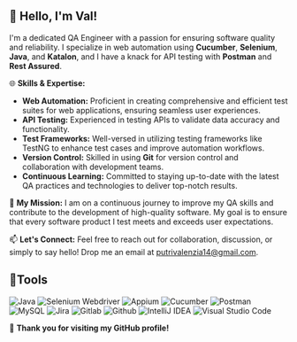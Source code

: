 <!--
**Putrivalenzia/Putrivalenzia** is a ✨ _special_ ✨ repository because its `README.md` (this file) appears on your GitHub profile.

Here are some ideas to get you started:

- 🔭 I’m currently working on ...
- 🌱 I’m currently learning ...
- 👯 I’m looking to collaborate on ...
- 🤔 I’m looking for help with ...
- 💬 Ask me about ...
- 📫 How to reach me: ...
- 😄 Pronouns: ...
- ⚡ Fun fact: ...
-->


## 👋 Hello, I'm Val!

I'm a dedicated QA Engineer with a passion for ensuring software quality and reliability. I specialize in web automation using **Cucumber**, **Selenium**, **Java**, and **Katalon**, and I have a knack for API testing with **Postman** and **Rest Assured**. 

🌐 **Skills & Expertise:**
- **Web Automation:** Proficient in creating comprehensive and efficient test suites for web applications, ensuring seamless user experiences.
- **API Testing:** Experienced in testing APIs to validate data accuracy and functionality.
- **Test Frameworks:** Well-versed in utilizing testing frameworks like TestNG to enhance test cases and improve automation workflows.
- **Version Control:** Skilled in using **Git** for version control and collaboration with development teams.
- **Continuous Learning:** Committed to staying up-to-date with the latest QA practices and technologies to deliver top-notch results.

🚀 **My Mission:**
I am on a continuous journey to improve my QA skills and contribute to the development of high-quality software. My goal is to ensure that every software product I test meets and exceeds user expectations.

📫 **Let's Connect:**
Feel free to reach out for collaboration, discussion, or simply to say hello! Drop me an email at [putrivalenzia14@gmail.com](mailto:putrivalenzia14@gmail.com).


## 🔨Tools
![Java](https://img.shields.io/badge/-java-181717?style=for-the-badge&logo=java)
![Selenium Webdriver](https://img.shields.io/badge/-selenium-181717?style=for-the-badge&logo=selenium)
![Appium](https://img.shields.io/badge/-appium-181717?style=for-the-badge&logo=appium)
![Cucumber](https://img.shields.io/badge/-cucumber-181717?style=for-the-badge&logo=cucumber)
![Postman](https://img.shields.io/badge/-postman-181717?style=for-the-badge&logo=postman)
![MySQL](https://img.shields.io/badge/-mysql-181717?style=for-the-badge&logo=mysql)
![Jira](https://img.shields.io/badge/-jira-181717?style=for-the-badge&logo=jira)
![Gitlab](https://img.shields.io/badge/-gitlab-181717?style=for-the-badge&logo=gitlab)
![Github](https://img.shields.io/badge/GitHub-100000?style=for-the-badge&logo=github&logoColor=white)
![IntelliJ IDEA](https://img.shields.io/badge/IntelliJIDEA-000000.svg?style=for-the-badge&logo=intellij-idea&logoColor=white)
![Visual Studio Code](https://img.shields.io/badge/Visual%20Studio%20Code-000000.svg?style=for-the-badge&logo=visual-studio-code&logoColor=white)

🌟 **Thank you for visiting my GitHub profile!**
